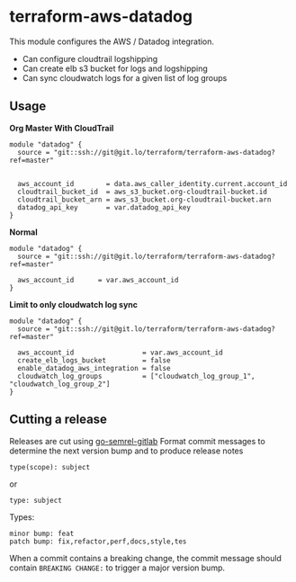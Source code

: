 # terraform-aws-datadog

This module configures the AWS / Datadog integration.

- Can configure cloudtrail logshipping
- Can create elb s3 bucket for logs and logshipping
- Can sync cloudwatch logs for a given list of log groups


## Usage

**Org Master With CloudTrail**

```
module "datadog" {
  source = "git::ssh://git@git.lo/terraform/terraform-aws-datadog?ref=master"


  aws_account_id        = data.aws_caller_identity.current.account_id
  cloudtrail_bucket_id  = aws_s3_bucket.org-cloudtrail-bucket.id
  cloudtrail_bucket_arn = aws_s3_bucket.org-cloudtrail-bucket.arn
  datadog_api_key       = var.datadog_api_key
}
```

**Normal**

```
module "datadog" {
  source = "git::ssh://git@git.lo/terraform/terraform-aws-datadog?ref=master"

  aws_account_id      = var.aws_account_id
}
```

**Limit to only cloudwatch log sync**

```
module "datadog" {
  source = "git::ssh://git@git.lo/terraform/terraform-aws-datadog?ref=master"

  aws_account_id                 = var.aws_account_id
  create_elb_logs_bucket         = false
  enable_datadog_aws_integration = false
  cloudwatch_log_groups          = ["cloudwatch_log_group_1", "cloudwatch_log_group_2"]
}
```

## Cutting a release

Releases are cut using [go-semrel-gitlab](https://gitlab.com/juhani/go-semrel-gitlab)
Format commit messages to determine the next version bump and to produce release notes

```
type(scope): subject
```
or

```
type: subject
```

Types:
```
minor bump: feat
patch bump: fix,refactor,perf,docs,style,tes
```

When a commit contains a breaking change, 
the commit message should contain `BREAKING CHANGE:` 
to trigger a major version bump.
